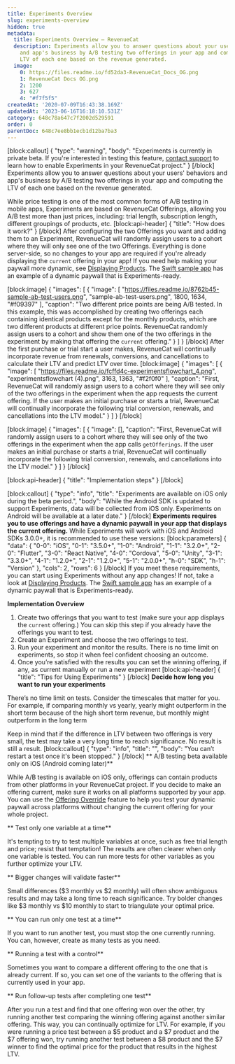 ```yaml
---
title: Experiments Overview
slug: experiments-overview
hidden: true
metadata:
  title: Experiments Overview – RevenueCat
  description: Experiments allow you to answer questions about your users' behaviors
    and app's business by A/B testing two offerings in your app and computing the
    LTV of each one based on the revenue generated.
  image:
    0: https://files.readme.io/fd52da3-RevenueCat_Docs_OG.png
    1: RevenueCat Docs OG.png
    2: 1200
    3: 627
    4: "#f7f5f5"
createdAt: '2020-07-09T16:43:38.169Z'
updatedAt: '2023-06-16T16:18:10.531Z'
category: 648c78a647c7f2002d529591
order: 0
parentDoc: 648c7ee8bb1ecb1d12ba7ba3
---
```

[block:callout]
{
  "type": "warning",
  "body": "Experiments is currently in private beta. If you're interested in testing this feature, [contact support](doc:scope-of-support#help-with-your-account-billing-or-feature-requests) to learn how to enable Experiments in your RevenueCat project."
}
[/block]
Experiments allow you to answer questions about your users' behaviors and app's business by A/B testing two offerings in your app and computing the LTV of each one based on the revenue generated.

While price testing is one of the most common forms of A/B testing in mobile apps, Experiments are based on RevenueCat Offerings, allowing you A/B test more than just prices, including: trial length, subscription length, different groupings of products, etc.
[block:api-header]
{
  "title": "How does it work?"
}
[/block]
After configuring the two Offerings you want and adding them to an Experiment, RevenueCat will randomly assign users to a cohort where they will only see one of the two Offerings. Everything is done server-side, so no changes to your app are required if you're already displaying the `current` offering in your app! If you need help making your paywall more dynamic, see [Displaying Products](doc:displaying-products). The [Swift sample app](https://github.com/RevenueCat/purchases-ios/tree/master/Examples/SwiftExample) has an example of a dynamic paywall that is Experiments-ready.

[block:image]
{
  "images": [
    {
      "image": [
        "https://files.readme.io/8762b45-sample-ab-test-users.png",
        "sample-ab-test-users.png",
        1800,
        1634,
        "#f09397"
      ],
      "caption": "Two different price points are being A/B tested. In this example, this was accomplished by creating two offerings each containing identical products except for the monthly products, which are two different products at different price points. RevenueCat randomly assign users to a cohort and show them one of the two offerings in the experiment by making that offering the `current` offering."
    }
  ]
}
[/block]
After the first purchase or trial start a user makes, RevenueCat will continually incorporate revenue from renewals, conversions, and cancellations to calculate their LTV and predict LTV over time.
[block:image]
{
  "images": [
    {
      "image": [
        "https://files.readme.io/fcffd4c-experimentsflowchart_4.png",
        "experimentsflowchart (4).png",
        3163,
        1363,
        "#f2f0f0"
      ],
      "caption": "First, RevenueCat will randomly assign users to a cohort where they will see only of the two offerings in the experiment when the app requests the current offering. If the user makes an initial purchase or starts a trial, RevenueCat will continually incorporate the following trial conversion, renewals, and cancellations into the LTV model."
    }
  ]
}
[/block]

[block:image]
{
  "images": [
    {
      "image": [],
      "caption": "First, RevenueCat will randomly assign users to a cohort where they will see only of the two offerings in the experiment when the app calls `getOfferings`. If the user makes an initial purchase or starts a trial, RevenueCat will continually incorporate the following trial conversion, renewals, and cancellations into the LTV model."
    }
  ]
}
[/block]

[block:api-header]
{
  "title": "Implementation steps"
}
[/block]

[block:callout]
{
  "type": "info",
  "title": "Experiments are available on iOS only during the beta period.",
  "body": "While the Android SDK is updated to support Experiments, data will be collected from iOS only. Experiments on Android will be available at a later date."
}
[/block]
**Experiments requires you to use offerings and have a dynamic paywall in your app that displays the current offering.** While Experiments will work with iOS and Android SDKs 3.0.0+, it is recommended to use these versions:
[block:parameters]
{
  "data": {
    "0-0": "iOS",
    "0-1": "3.5.0+",
    "1-0": "Android",
    "1-1": "3.2.0+",
    "2-0": "Flutter",
    "3-0": "React Native",
    "4-0": "Cordova",
    "5-0": "Unity",
    "3-1": "3.3.0+",
    "4-1": "1.2.0+",
    "2-1": "1.2.0+",
    "5-1": "2.0.0+",
    "h-0": "SDK",
    "h-1": "Version"
  },
  "cols": 2,
  "rows": 6
}
[/block]
If you meet these requirements, you can start using Experiments without any app changes! If not, take a look at [Displaying Products](doc:displaying-products). The [Swift sample app](https://github.com/RevenueCat/purchases-ios/tree/master/Examples/SwiftExample) has an example of a dynamic paywall that is Experiments-ready.

**Implementation Overview**

1. Create two offerings that you want to test (make sure your app displays the `current` offering.) You can skip this step if you already have the offerings you want to test.
2. Create an Experiment and choose the two offerings to test.
3. Run your experiment and monitor the results. There is no time limit on experiments, so stop it when feel confident choosing an outcome.
4. Once you’re satisfied with the results you can set the winning offering, if any, as current manually or run a new experiment
[block:api-header]
{
  "title": "Tips for Using Experiments"
}
[/block]
**Decide how long you want to run your experiments**

There’s no time limit on tests. Consider the timescales that matter for you. For example, if comparing monthly vs yearly, yearly might outperform in the short term because of the high short term revenue, but monthly might outperform in the long term

Keep in mind that if the difference in LTV between two offerings is very small, the test may take a very long time to reach significance. No result is still a result.
[block:callout]
{
  "type": "info",
  "title": "",
  "body": "You can’t restart a test once it's been stopped."
}
[/block]
** A/B testing beta available only on iOS (Android coming later)**

While A/B testing is available on iOS only, offerings can contain products from other platforms in your RevenueCat project. If you decide to make an offering current, make sure it works on all platforms supported by your app. You can use the [Offering Override](doc:offering-override) feature to help you test your dynamic paywall across platforms without changing the current offering for your whole project.

** Test only one variable at a time**

It's tempting to try to test multiple variables at once, such as free trial length and price; resist that temptation! The results are often clearer when only one variable is tested. You can run more tests for other variables as you further optimize your LTV.

** Bigger changes will validate faster**

Small differences ($3 monthly vs $2 monthly) will often show ambiguous results and may take a long time to reach significance. Try bolder changes like $3 monthly vs $10 monthly to start to triangulate your optimal price.

** You can run only one test at a time**

If you want to run another test, you must stop the one currently running. You can, however, create as many tests as you need.

** Running a test with a control**

Sometimes you want to compare a different offering to the one that is already current. If so, you can set one of the variants to the offering that is currently used in your app.

** Run follow-up tests after completing one test**

After you run a test and find that one offering won over the other, try running another test comparing the winning offering against another similar offering. This way, you can continually optimize for LTV. For example, if you were running a price test between a $5 product and a $7 product and the $7 offering won, try running another test between a $8 product and the $7 winner to find the optimal price for the product that results in the highest LTV.